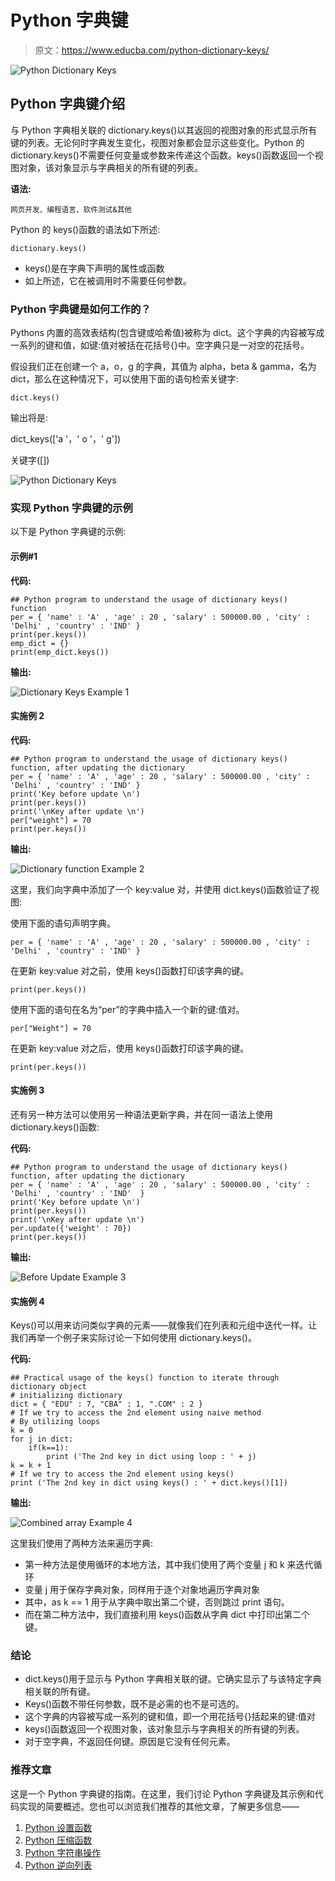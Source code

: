 # Python 字典键

> 原文：<https://www.educba.com/python-dictionary-keys/>

![Python Dictionary Keys](img/17076efb501c7252d7506a928ee2a66a.png "Python Dictionary Keys")



## Python 字典键介绍

与 Python 字典相关联的 dictionary.keys()以其返回的视图对象的形式显示所有键的列表。无论何时字典发生变化，视图对象都会显示这些变化。Python 的 dictionary.keys()不需要任何变量或参数来传递这个函数。keys()函数返回一个视图对象，该对象显示与字典相关的所有键的列表。

**语法:**

<small>网页开发、编程语言、软件测试&其他</small>

Python 的 keys()函数的语法如下所述:

```
dictionary.keys()
```

*   keys()是在字典下声明的属性或函数
*   如上所述，它在被调用时不需要任何参数。

### Python 字典键是如何工作的？

Pythons 内置的高效表结构(包含键或哈希值)被称为 dict。这个字典的内容被写成一系列的键和值，如键:值对被括在花括号{}中。空字典只是一对空的花括号。

假设我们正在创建一个 a，o，g 的字典，其值为 alpha，beta & gamma，名为 dict，那么在这种情况下，可以使用下面的语句检索关键字:

```
dict.keys()
```

输出将是:

dict_keys(['a '，' o '，' g'])

关键字([])

![Python Dictionary Keys](img/acedca68320805a4143a7126c2a93a20.png "Python Dictionary Keys")



### 实现 Python 字典键的示例

以下是 Python 字典键的示例:

#### 示例#1

**代码:**

```
## Python program to understand the usage of dictionary keys() function
per = { 'name' : 'A' , 'age' : 20 , 'salary' : 500000.00 , 'city' : 'Delhi' , 'country' : 'IND' }
print(per.keys())
emp_dict = {}
print(emp_dict.keys())
```

**输出:**

![Dictionary Keys Example 1](img/bb3a2084eb1a3159380d8514f636978e.png "Dictionary Keys Example 1")



#### 实施例 2

**代码:**

```
## Python program to understand the usage of dictionary keys() function, after updating the dictionary
per = { 'name' : 'A' , 'age' : 20 , 'salary' : 500000.00 , 'city' : 'Delhi' , 'country' : 'IND' }
print('Key before update \n')
print(per.keys())
print('\nKey after update \n')
per["weight"] = 70
print(per.keys())
```

**输出:**

![Dictionary function Example 2](img/c9f43330343b11e02d3af9a2ff028726.png "Dictionary function Example 2")



这里，我们向字典中添加了一个 key:value 对，并使用 dict.keys()函数验证了视图:

使用下面的语句声明字典。

```
per = { 'name' : 'A' , 'age' : 20 , 'salary' : 500000.00 , 'city' : 'Delhi' , 'country' : 'IND' }
```

在更新 key:value 对之前，使用 keys()函数打印该字典的键。

```
print(per.keys())
```

使用下面的语句在名为“per”的字典中插入一个新的键:值对。

```
per["Weight"] = 70
```

在更新 key:value 对之后，使用 keys()函数打印该字典的键。

```
print(per.keys())
```

#### 实施例 3

还有另一种方法可以使用另一种语法更新字典，并在同一语法上使用 dictionary.keys()函数:

**代码:**

```
## Python program to understand the usage of dictionary keys() function, after updating the dictionary
per = { 'name' : 'A' , 'age' : 20 , 'salary' : 500000.00 , 'city' : 'Delhi' , 'country' : 'IND'  }
print('Key before update \n')
print(per.keys())
print('\nKey after update \n')
per.update({'weight' : 70})
print(per.keys())
```

**输出:**

![Before Update Example 3](img/9bd7b00e030b03cfe76e2944df090d22.png)



#### 实施例 4

Keys()可以用来访问类似字典的元素——就像我们在列表和元组中迭代一样。让我们再举一个例子来实际讨论一下如何使用 dictionary.keys()。

**代码:**

```
## Practical usage of the keys() function to iterate through dictionary object
# initializing dictionary
dict = { "EDU" : 7, "CBA" : 1, ".COM" : 2 }
# If we try to access the 2nd element using naive method
# By utilizing loops
k = 0
for j in dict:
    if(k==1):
        print ('The 2nd key in dict using loop : ' + j)
k = k + 1
# If we try to access the 2nd element using keys()
print ('The 2nd key in dict using keys() : ' + dict.keys()[1])
```

**输出:**

![Combined array Example 4](img/69abd7f4bb81a24df8d758c3210bc6f2.png)



这里我们使用了两种方法来遍历字典:

*   第一种方法是使用循环的本地方法，其中我们使用了两个变量 j 和 k 来迭代循环
*   变量 j 用于保存字典对象，同样用于逐个对象地遍历字典对象
*   其中，as k == 1 用于从字典中取出第二个键，否则跳过 print 语句。
*   而在第二种方法中，我们直接利用 keys()函数从字典 dict 中打印出第二个键。

### 结论

*   dict.keys()用于显示与 Python 字典相关联的键。它确实显示了与该特定字典相关联的所有键。
*   Keys()函数不带任何参数，既不是必需的也不是可选的。
*   这个字典的内容被写成一系列的键和值，即一个用花括号{}括起来的键:值对
*   keys()函数返回一个视图对象，该对象显示与字典相关的所有键的列表。
*   对于空字典，不返回任何键。原因是它没有任何元素。

### 推荐文章

这是一个 Python 字典键的指南。在这里，我们讨论 Python 字典键及其示例和代码实现的简要概述。您也可以浏览我们推荐的其他文章，了解更多信息——

1.  [Python 设置函数](https://www.educba.com/python-set-function/)
2.  [Python 压缩函数](https://www.educba.com/python-zip-function/)
3.  [Python 字符串操作](https://www.educba.com/python-string-operations/)
4.  [Python 逆向列表](https://www.educba.com/python-reverse-list/)





